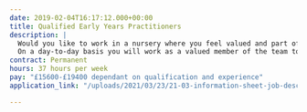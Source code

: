 ```yaml
---
date: 2019-02-04T16:17:12.000+00:00
title: Qualified Early Years Practitioners
description: |
  Would you like to work in a nursery where you feel valued and part of a supportive team?
  On a day-to-day basis you will work as a valued member of the team to ensure that all children receive high quality care and support, are kept safe, and receive rich and stimulating play experiences which meet their individual learning needs.
contract: Permanent
hours: 37 hours per week
pay: "£15600-£19400 dependant on qualification and experience"
application_link: "/uploads/2021/03/23/21-03-information-sheet-job-description-and-personal-specification-qeyp.pdf"

---
```

